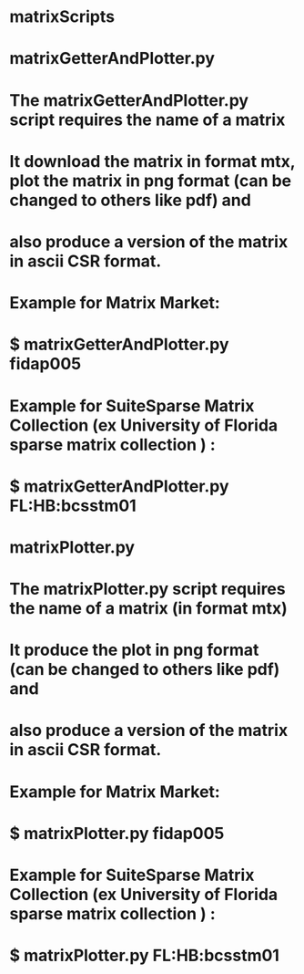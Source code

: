 # matrixScripts
#
# matrixGetterAndPlotter.py
#   The matrixGetterAndPlotter.py script requires the name of a matrix 
#   It download the matrix in format mtx, plot the matrix in png format (can be changed to others like pdf) and
#   also produce a version of the matrix in ascii CSR format.
#
#   Example for Matrix Market:
#           $ matrixGetterAndPlotter.py fidap005
#
#   Example for SuiteSparse Matrix Collection (ex University of Florida sparse matrix collection ) :
#           $ matrixGetterAndPlotter.py  FL:HB:bcsstm01
#
# matrixPlotter.py
#   The matrixPlotter.py script requires the name of a matrix (in format mtx)
#   It produce the plot in png format (can be changed to others like pdf) and
#   also produce a version of the matrix in ascii CSR format.
#   
#   Example for Matrix Market:
#           $ matrixPlotter.py fidap005
#
#   Example for SuiteSparse Matrix Collection (ex University of Florida sparse matrix collection ) :
#           $ matrixPlotter.py  FL:HB:bcsstm01
#

